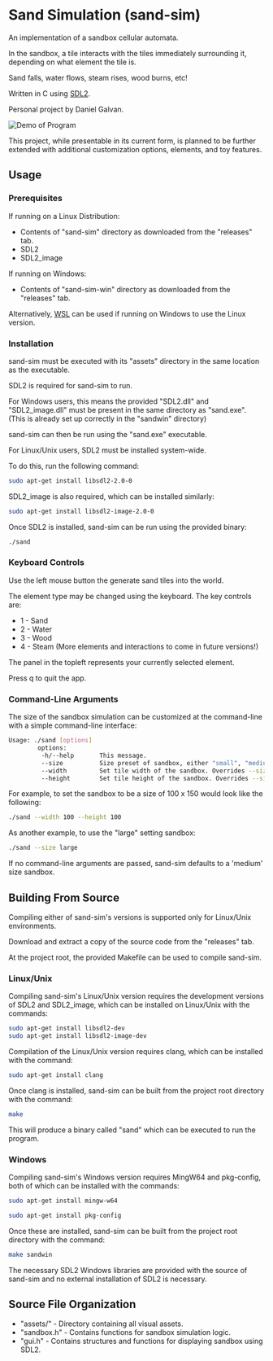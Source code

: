 # Sand Simulation (sand-sim)
An implementation of a sandbox cellular automata.

In the sandbox, a tile interacts with the tiles immediately surrounding it, depending on what element the tile is.

Sand falls, water flows, steam rises, wood burns, etc!

Written in C using [SDL2](https://www.libsdl.org/).

Personal project by Daniel Galvan.

![Demo of Program](assets/demo/demo.gif)

This project, while presentable in its current form, is planned to be further extended with additional customization options, elements, and toy features.


## Usage
### Prerequisites

If running on a Linux Distribution:
- Contents of "sand-sim" directory as downloaded from the "releases" tab.
- SDL2
- SDL2_image

If running on Windows:
- Contents of "sand-sim-win" directory as downloaded from the "releases" tab.

Alternatively, [WSL](https://learn.microsoft.com/en-us/windows/wsl/install) can be used if running on Windows to use
the Linux version.

### Installation

sand-sim must be executed with its "assets" directory in the same location as the executable.

SDL2 is required for sand-sim to run.

For Windows users, this means the provided "SDL2.dll" and "SDL2_image.dll" must be present in the same directory as "sand.exe".
(This is already set up correctly in the "sandwin" directory)

sand-sim can then be run using the "sand.exe" executable.

For Linux/Unix users, SDL2 must be installed system-wide. 

To do this, run the following command:

```bash
sudo apt-get install libsdl2-2.0-0
```

SDL2_image is also required, which can be installed similarly:

```bash
sudo apt-get install libsdl2-image-2.0-0
```

Once SDL2 is installed, sand-sim can be run using the provided binary:

```bash
./sand
```

### Keyboard Controls

Use the left mouse button the generate sand tiles into the world.

The element type may be changed using the keyboard. The key controls are:

- 1 - Sand
- 2 - Water
- 3 - Wood
- 4 - Steam
(More elements and interactions to come in future versions!)

The panel in the topleft represents your currently selected element.

Press q to quit the app.


### Command-Line Arguments

The size of the sandbox simulation can be customized at the command-line with
a simple command-line interface:

```bash
Usage: ./sand [options]
        options:
         -h/--help       This message.
         --size          Size preset of sandbox, either "small", "medium", or "large".
         --width         Set tile width of the sandbox. Overrides --size. If specified, height must be specified too.
         --height        Set tile height of the sandbox. Overrides --size. If specified, width must be specified too.
```

For example, to set the sandbox to be a size of 100 x 150 would look like the following:


```bash
./sand --width 100 --height 100
```

As another example, to use the "large" setting sandbox:

```bash
./sand --size large
```

If no command-line arguments are passed, sand-sim defaults to a 'medium' size
sandbox.


## Building From Source

Compiling either of sand-sim's versions is supported only for Linux/Unix environments.

Download and extract a copy of the source code from the "releases" tab.

At the project root, the provided Makefile can be used to compile sand-sim.

### Linux/Unix

Compiling sand-sim's Linux/Unix version requires the development versions of SDL2 and SDL2_image, which can be installed on Linux/Unix with the commands:

```bash
sudo apt-get install libsdl2-dev
sudo apt-get install libsdl2-image-dev
```

Compilation of the Linux/Unix version requires clang, which can be installed with the command:

```bash
sudo apt-get install clang
```

Once clang is installed, sand-sim can be built from the project root directory with the command:

```bash
make
```

This will produce a binary called "sand" which can be executed to run the program.

### Windows

Compiling sand-sim's Windows version requires MingW64 and pkg-config, both of which can be installed with the commands:

```bash
sudo apt-get install mingw-w64
```

```bash
sudo apt-get install pkg-config
```

Once these are installed, sand-sim can be built from the project root directory with the command:

```bash
make sandwin
```

The necessary SDL2 Windows libraries are provided with the source of sand-sim and
no external installation of SDL2 is necessary.

## Source File Organization

- "assets/" - Directory containing all visual assets.
- "sandbox.h" - Contains functions for sandbox simulation logic.
- "gui.h" - Contains structures and functions for displaying sandbox using SDL2.

